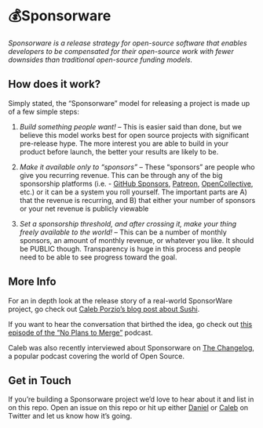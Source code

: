 # 💰Sponsorware
*Sponsorware is a release strategy for open-source software that enables developers to be compensated for their open-source work with fewer downsides than traditional open-source funding models.*

## How does it work?
Simply stated, the “Sponsorware” model for releasing a project is made up of a few simple steps:

1. *Build something people want!* –
This is easier said than done, but we believe this model works best for open source projects with significant pre-release hype. The more interest you are able to build in your product before launch, the better your results are likely to be.

2. *Make it available only to “sponsors”* –
These “sponsors” are people who give you recurring revenue. This can be through any of the big sponsorship platforms (i.e. - [GitHub Sponsors](https://github.com/sponsors), [Patreon](https://www.patreon.com/), [OpenCollective](https://opencollective.com/), etc.) or it can be a system you roll yourself. The important parts are A) that the revenue is recurring, and B) that either your number of sponsors or your net revenue is publicly viewable

3. *Set a sponsorship threshold, and after crossing it, make your thing freely available to the world!* – 
This can be a number of monthly sponsors, an amount of monthly revenue, or whatever you like. It should be PUBLIC though. Transparency is huge in this process and people need to be able to see progress toward the goal.

## More Info
For an in depth look at the release story of a real-world SponsorWare project, go check out [Caleb Porzio’s blog post about Sushi](http://calebporzio.com/sponsorware). 

If you want to hear the conversation that birthed the idea, go check out [this episode of the “No Plans to Merge”](https://noplanstomerge.simplecast.com/episodes/funding-opensource-software-aka-sponsorware) podcast.

Caleb was also recently interviewed about Sponsorware on [The Changelog](https://changelog.com/podcast/381), a popular podcast covering the world of Open Source.

## Get in Touch
If you’re building a Sponsorware project we’d love to hear about it and list in on this repo. Open an issue on this repo or hit up either [Daniel](http://twitter.com/DCoulbourne) or [Caleb](http://twitter.com/calebporzio) on Twitter and let us know how it’s going.
